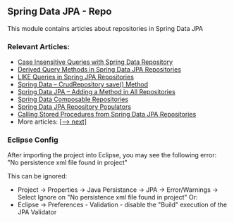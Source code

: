 ## Spring Data JPA - Repo

This module contains articles about repositories in Spring Data JPA 

### Relevant Articles: 
- [Case Insensitive Queries with Spring Data Repository](https://www.surya.com/spring-data-case-insensitive-queries)
- [Derived Query Methods in Spring Data JPA Repositories](https://www.surya.com/spring-data-derived-queries)
- [LIKE Queries in Spring JPA Repositories](https://www.surya.com/spring-jpa-like-queries)
- [Spring Data – CrudRepository save() Method](https://www.surya.com/spring-data-crud-repository-save)
- [Spring Data JPA – Adding a Method in All Repositories](https://www.surya.com/spring-data-jpa-method-in-all-repositories)
- [Spring Data Composable Repositories](https://www.surya.com/spring-data-composable-repositories)
- [Spring Data JPA Repository Populators](https://www.surya.com/spring-data-jpa-repository-populators)
- [Calling Stored Procedures from Spring Data JPA Repositories](https://www.surya.com/spring-data-jpa-stored-procedures)
- More articles: [[--> next]](/spring-data-jpa-repo-2/)

### Eclipse Config 
After importing the project into Eclipse, you may see the following error:  
"No persistence xml file found in project"

This can be ignored: 
- Project -> Properties -> Java Persistance -> JPA -> Error/Warnings -> Select Ignore on "No persistence xml file found in project"
Or: 
- Eclipse -> Preferences - Validation - disable the "Build" execution of the JPA Validator 
